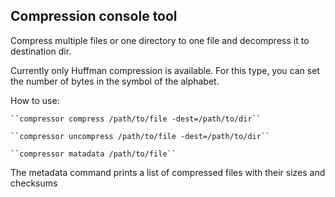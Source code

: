 ## Compression console tool

Compress multiple files or one directory to one file and decompress it to destination dir.

Currently only Huffman compression is available. For this type, you can set the number of bytes in the symbol of the alphabet.

How to use:

    ``compressor compress /path/to/file -dest=/path/to/dir``

    ``compressor uncompress /path/to/file -dest=/path/to/dir``

    ``compressor matadata /path/to/file``

The metadata command prints a list of compressed files with their sizes and checksums

